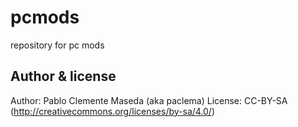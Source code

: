 # pcmods
repository for pc mods

## Author & license  

Author: Pablo Clemente Maseda (aka paclema)
License: CC-BY-SA (<http://creativecommons.org/licenses/by-sa/4.0/>)  
